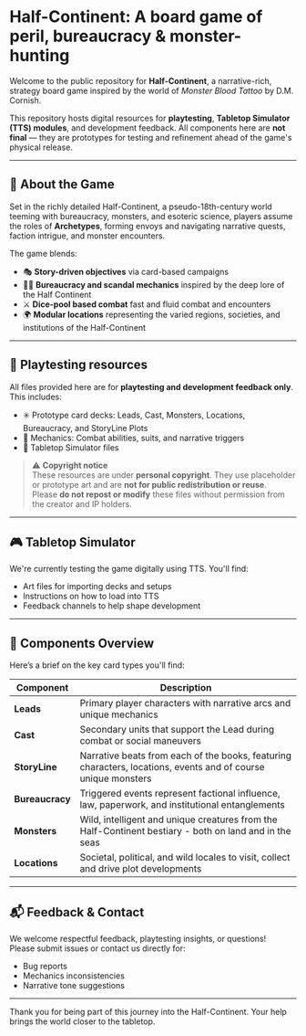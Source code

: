 # Half-Continent: A board game of peril, bureaucracy & monster-hunting

Welcome to the public repository for **Half-Continent**, a narrative-rich, strategy board game inspired by the world of *Monster Blood Tattoo* by D.M. Cornish.

This repository hosts digital resources for **playtesting**, **Tabletop Simulator (TTS) modules**, and development feedback. All components here are **not final** — they are prototypes for testing and refinement ahead of the game's physical release.

---

## 📖 About the Game

Set in the richly detailed Half-Continent, a pseudo-18th-century world teeming with bureaucracy, monsters, and esoteric science, players assume the roles of **Archetypes**, forming envoys and navigating narrative quests, faction intrigue, and monster encounters.

The game blends:

- 🎭 **Story-driven objectives** via card-based campaigns  
- 🕵️‍♀️ **Bureaucracy and scandal mechanics** inspired by the deep lore of the Half Continent
- ⚔️ **Dice-pool based combat** fast and fluid combat and encounters
- 🌍 **Modular locations** representing the varied regions, societies, and institutions of the Half-Continent

---

## 🧪 Playtesting resources

All files provided here are for **playtesting and development feedback only**. This includes:

- ✳️ Prototype card decks: Leads, Cast, Monsters, Locations, Bureaucracy, and StoryLine Plots
- 🧩 Mechanics: Combat abilities, suits, and narrative triggers
- 🎲 Tabletop Simulator files

> ⚠️ **Copyright notice**  
> These resources are under **personal copyright**. They use placeholder or prototype art and are **not for public redistribution or reuse**.  
> Please **do not repost or modify** these files without permission from the creator and IP holders.

---

## 🎮 Tabletop Simulator

We're currently testing the game digitally using TTS. You'll find:

- Art files for importing decks and setups
- Instructions on how to load into TTS
- Feedback channels to help shape development

---

## 🧾 Components Overview

Here’s a brief on the key card types you'll find:

| Component     | Description |
|--------------|-------------|
| **Leads**     | Primary player characters with narrative arcs and unique mechanics |
| **Cast**      | Secondary units that support the Lead during combat or social maneuvers |
| **StoryLine** | Narrative beats from each of the books, featuring characters, locations, events and of course unique monsters |
| **Bureaucracy** | Triggered events represent factional influence, law, paperwork, and institutional entanglements |
| **Monsters**  | Wild, intelligent and unique creatures from the Half-Continent bestiary - both on land and in the seas |
| **Locations** | Societal, political, and wild locales to visit, collect and drive plot developments |

---

## 📬 Feedback & Contact

We welcome respectful feedback, playtesting insights, or questions!  
Please submit issues or contact us directly for:

- Bug reports
- Mechanics inconsistencies
- Narrative tone suggestions
---

Thank you for being part of this journey into the Half-Continent. Your help brings the world closer to the tabletop.

